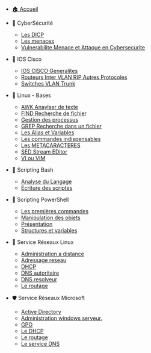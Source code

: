- [🏠 Accueil](/README.md)

- 🔐 CyberSécurité
	- [Les DICP](/CyberSecurite/Les-DICP.md)
	- [Les menaces](/CyberSecurite/Les-menaces.md)
	- [Vulnerabilite Menace et Attaque en Cybersecurite](/CyberSecurite/Vulnerabilite-Menace-et-Attaque-en-Cybersecurite.md)

- 📡 IOS Cisco
	- [IOS CISCO Generalites](/IOS_CISCO/IOS-CISCO-Generalites.md)
	- [Routeurs Inter VLAN RIP Autres Protocoles](/IOS_CISCO/Routeurs-Inter-VLAN-RIP-Autres-Protocoles.md)
	- [Switches VLAN Trunk](/IOS_CISCO/Switches-VLAN-Trunk.md)

- 🐧 Linux - Bases
	- [AWK Anaylser de texte](/Linux_Bases/AWK-Anaylser-de-texte.md)
	- [FIND Recherche de fichier](/Linux_Bases/FIND-Recherche-de-fichier.md)
	- [Gestion des processus](/Linux_Bases/Gestion-des-processus.md)
	- [GREP Recherche dans un fichier](/Linux_Bases/GREP-Recherche-dans-un-fichier.md)
	- [Les Alias et Variables](/Linux_Bases/Les-Alias-et-Variables.md)
	- [Les commandes indispensables](/Linux_Bases/Les-commandes-indispensables.md)
	- [Les METACARACTERES](/Linux_Bases/Les-METACARACTERES.md)
	- [SED Stream EDitor](/Linux_Bases/SED-Stream-EDitor.md)
	- [VI ou VIM](/Linux_Bases/VI-ou-VIM.md)

- 🐚 Scripting Bash
	- [Analyse du Langage](/Scripting_Bash/Analyse-du-Langage.md)
	- [Ecriture des scriptes](/Scripting_Bash/Ecriture-des-scriptes.md)

- 💠 Scripting PowerShell
	- [Les premières commandes](/Scripting_powershell/Les-premieres-commandes.md)
	- [Manipulation des objets](/Scripting_powershell/Manipulation-des-objets.md)
	- [Présentation](/Scripting_powershell/Presentation.md)
	- [Structures et variables](/Scripting_powershell/Structures-et-variables.md)

- 🔧 Service Réseaux Linux
	- [Administration a distance](/Service_Reseaux_Linux/Administration-a-distance.md)
	- [Adressage reseau](/Service_Reseaux_Linux/Adressage-reseau.md)
	- [DHCP](/Service_Reseaux_Linux/DHCP.md)
	- [DNS autoritaire](/Service_Reseaux_Linux/DNS-autoritaire.md)
	- [DNS resolveur](/Service_Reseaux_Linux/DNS-resolveur.md)
	- [Le routage](/Service_Reseaux_Linux/Le-routage.md)

- 🛡️ Service Réseaux Microsoft
	- [Active Directory](/Service_Reseaux_Microsoft/Active-Directory.md)
	- [Administration windows serveur.](/Service_Reseaux_Microsoft/Administration-windows-serveur..md)
	- [GPO](/Service_Reseaux_Microsoft/GPO.md)
	- [Le DHCP](/Service_Reseaux_Microsoft/Le-DHCP.md)
	- [Le routage](/Service_Reseaux_Microsoft/Le-routage.md)
	- [Le service DNS](/Service_Reseaux_Microsoft/Le-service-DNS.md)
